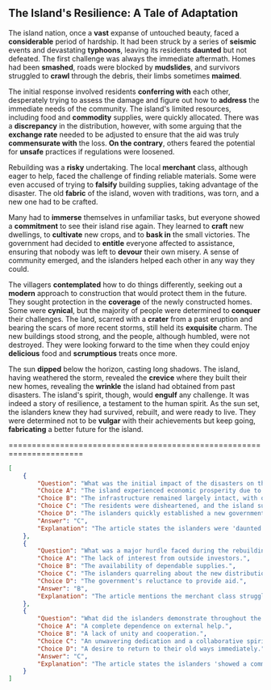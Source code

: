 ## The Island's Resilience: A Tale of Adaptation

The island nation, once a **vast** expanse of untouched beauty, faced a **considerable** period of hardship. It had been struck by a series of **seismic** events and devastating **typhoons**, leaving its residents **daunted** but not defeated. The first challenge was always the immediate aftermath. Homes had been **smashed**, roads were blocked by **mudslides**, and survivors struggled to **crawl** through the debris, their limbs sometimes **maimed**.

The initial response involved residents **conferring with** each other, desperately trying to assess the damage and figure out how to **address** the immediate needs of the community. The island's limited resources, including food and **commodity** supplies, were quickly allocated. There was a **discrepancy** in the distribution, however, with some arguing that the **exchange rate** needed to be adjusted to ensure that the aid was truly **commensurate with** the loss. **On the contrary**, others feared the potential for **unsafe** practices if regulations were loosened.

 Rebuilding was a **risky** undertaking. The local **merchant** class, although eager to help, faced the challenge of finding reliable materials. Some were even accused of trying to **falsify** building supplies, taking advantage of the disaster. The old **fabric** of the island, woven with traditions, was torn, and a new one had to be crafted.

Many had to **immerse** themselves in unfamiliar tasks, but everyone showed a **commitment** to see their island rise again. They learned to **craft** new dwellings, to **cultivate** new crops, and to **bask in** the small victories. The government had decided to **entitle** everyone affected to assistance, ensuring that nobody was left to **devour** their own misery. A sense of community emerged, and the islanders helped each other in any way they could.

The villagers **contemplated** how to do things differently, seeking out a **modern** approach to construction that would protect them in the future. They sought protection in the **coverage** of the newly constructed homes. Some were **cynical**, but the majority of people were determined to **conquer** their challenges. The land, scarred with a **crater** from a past eruption and bearing the scars of more recent storms, still held its **exquisite** charm. The new buildings stood strong, and the people, although humbled, were not destroyed. They were looking forward to the time when they could enjoy **delicious** food and **scrumptious** treats once more. 

The sun **dipped** below the horizon, casting long shadows. The island, having weathered the storm, revealed the **crevice** where they built their new homes, revealing the **wrinkle** the island had obtained from past disasters. The island's spirit, though, would **engulf** any challenge.  It was indeed a story of resilience, a testament to the human spirit. As the sun set, the islanders knew they had survived, rebuilt, and were ready to live. They were determined not to be **vulgar** with their achievements but keep going, **fabricating** a better future for the island.


======================================================================

```json
[
    {
        "Question": "What was the initial impact of the disasters on the island?",
        "Choice A": "The island experienced economic prosperity due to international aid.",
        "Choice B": "The infrastructure remained largely intact, with only minor disruptions.",
        "Choice C": "The residents were disheartened, and the island suffered considerable physical damage.",
        "Choice D": "The islanders quickly established a new government.",
        "Answer": "C",
        "Explanation": "The article states the islanders were 'daunted' and faced physical damage (homes smashed, roads blocked)."
    },
    {
        "Question": "What was a major hurdle faced during the rebuilding process?",
        "Choice A": "The lack of interest from outside investors.",
        "Choice B": "The availability of dependable supplies.",
        "Choice C": "The islanders quarreling about the new distribution.",
        "Choice D": "The government's reluctance to provide aid.",
        "Answer": "B",
        "Explanation": "The article mentions the merchant class struggling to find 'reliable materials' as a challenge."
    },
    {
        "Question": "What did the islanders demonstrate throughout the rebuilding?",
        "Choice A": "A complete dependence on external help.",
        "Choice B": "A lack of unity and cooperation.",
        "Choice C": "An unwavering dedication and a collaborative spirit.",
        "Choice D": "A desire to return to their old ways immediately.",
        "Answer": "C",
        "Explanation": "The article states the islanders 'showed a commitment to see their island rise again' and helped each other."
    }
]
```